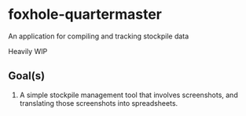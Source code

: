 # foxhole-quartermaster
An application for compiling and tracking stockpile data

Heavily WIP

## Goal(s)
1) A simple stockpile management tool that involves screenshots, and translating those screenshots into spreadsheets.
